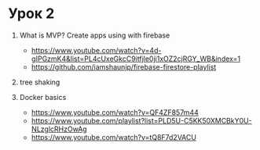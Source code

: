 # Урок 2

1. What is MVP? Create apps using with firebase
    - https://www.youtube.com/watch?v=4d-gIPGzmK4&list=PL4cUxeGkcC9itfjle0ji1xOZ2cjRGY_WB&index=1
    - https://github.com/iamshaunjp/firebase-firestore-playlist

2. tree shaking

3. Docker basics 
    - https://www.youtube.com/watch?v=QF4ZF857m44
    - https://www.youtube.com/playlist?list=PLD5U-C5KK50XMCBkY0U-NLzglcRHzOwAg
    - https://www.youtube.com/watch?v=tQ8F7d2VACU